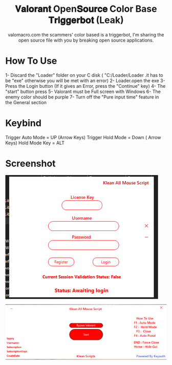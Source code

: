 <h1 align="center">𝐕𝐚𝐥𝐨𝐫𝐚𝐧𝐭 Open𝐒𝐨𝐮𝐫𝐜𝐞 Color Base 𝐓𝐫𝐢𝐠𝐠𝐞𝐫𝐛𝐨𝐭 (Leak)</h1>

<p align="center">valomacro.com the scammers' color based is a triggerbot, I'm sharing the open source file with you by breaking open source applications.</p>

# How To Use

1- Discard the "Loader" folder on your C disk ( "C:/Loader/Loader .it has to be "exe" otherwise you will be met with an error)
2- Loader.open the exe
3- Press the Login button (If it gives an Error, press the "Continue" key)
4- The "start" button press
5- Valorant must be Full screen with Windows
6- The enemy color should be purple
7- Turn off the "Pure input time" feature in the General section

# Keybind

Trigger Auto Mode = UP (Arrow Keys)
Trigger Hold Mode = Down ( Arrow Keys)
Hold Mode Key = ALT

# Screenshot

![Screenshot](https://raw.githubusercontent.com/MrRubby/Valorant_ColorBase_TriggerBot/master/Screenshot/loader.png)

![Screenshot](https://raw.githubusercontent.com/MrRubby/Valorant_ColorBase_TriggerBot/master/Screenshot/menu.png)
